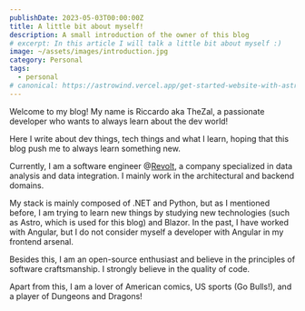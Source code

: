 ```yaml
---
publishDate: 2023-05-03T00:00:00Z
title: A little bit about myself!
description: A small introduction of the owner of this blog
# excerpt: In this article I will talk a little bit about myself :)
image: ~/assets/images/introduction.jpg
category: Personal
tags:
  - personal
# canonical: https://astrowind.vercel.app/get-started-website-with-astro-tailwind-css
---
```


Welcome to my blog! My name is Riccardo aka TheZal, a passionate developer who wants to always learn about the dev world!

Here I write about dev things, tech things and what I learn, hoping that this blog push me to always learn something new.

Currently, I am a software engineer @[Revolt](https://www.revoltsrl.it/), a company specialized in data analysis and data integration. I mainly work in the architectural and backend domains.

My stack is mainly composed of .NET and Python, but as I mentioned before, I am trying to learn new things by studying new technologies (such as Astro, which is used for this blog) and Blazor.
In the past, I have worked with Angular, but I do not consider myself a developer with Angular in my frontend arsenal.

Besides this, I am an open-source enthusiast and believe in the principles of software craftsmanship. I strongly believe in the quality of code.

Apart from this, I am a lover of American comics, US sports (Go Bulls!), and a player of Dungeons and Dragons!
